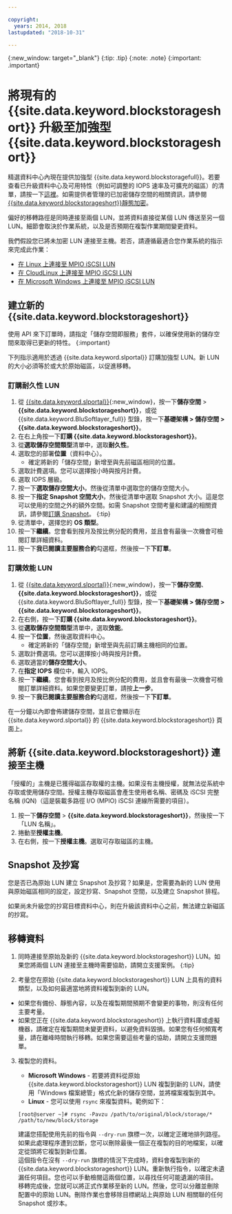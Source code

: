```yaml
---

copyright:
  years: 2014, 2018
lastupdated: "2018-10-31"

---
```

{:new_window: target="_blank"}
{:tip: .tip}
{:note: .note}
{:important: .important}

# 將現有的 {{site.data.keyword.blockstorageshort}} 升級至加強型 {{site.data.keyword.blockstorageshort}}

精選資料中心內現在提供加強型 {{site.data.keyword.blockstoragefull}}。若要查看已升級資料中心及可用特性（例如可調整的 IOPS 速率及可擴充的磁區）的清單，請按一下[這裡](new-ibm-block-and-file-storage-location-and-features.html)。如需提供者管理的已加密儲存空間的相關資訊，請參閱 [{{site.data.keyword.blockstorageshort}}靜態加密](block-file-storage-encryption-rest.html)。

偏好的移轉路徑是同時連接至兩個 LUN，並將資料直接從某個 LUN 傳送至另一個 LUN。細節會取決於作業系統，以及是否預期在複製作業期間變更資料。

我們假設您已將未加密 LUN 連接至主機。若否，請遵循最適合您作業系統的指示來完成此作業：

- [在 Linux 上連接至 MPIO iSCSI LUN](accessing_block_storage_linux.html)
- [在 CloudLinux 上連接至 MPIO iSCSI LUN](configure-iscsi-cloudlinux.html)
- [在 Microsoft Windows 上連接至 MPIO iSCSI LUN](accessing-block-storage-windows.html)

## 建立新的 {{site.data.keyword.blockstorageshort}}

使用 API 來下訂單時，請指定「儲存空間即服務」套件，以確保使用新的儲存空間來取得已更新的特性。
{:important}

下列指示適用於透過 {{site.data.keyword.slportal}} 訂購加強型 LUN。新 LUN 的大小必須等於或大於原始磁區，以促進移轉。

### 訂購耐久性 LUN

1. 從 [{{site.data.keyword.slportal}}](https://control.softlayer.com/){:new_window}，按一下**儲存空間** > **{{site.data.keyword.blockstorageshort}}**，或從 {{site.data.keyword.BluSoftlayer_full}} 型錄，按一下**基礎架構 > 儲存空間 > {{site.data.keyword.blockstorageshort}}**。
2. 在右上角按一下**訂購 {{site.data.keyword.blockstorageshort}}**。
3. 從**選取儲存空間類型**清單中，選取**耐久性**。
4. 選取您的部署**位置**（資料中心）。
   - 確定將新的「儲存空間」新增至與先前磁區相同的位置。
5. 選取計費選項。您可以選擇按小時與按月計費。
6. 選取 IOPS 層級。
7. 按一下**選取儲存空間大小**，然後從清單中選取您的儲存空間大小。
8. 按一下**指定 Snapshot 空間大小**，然後從清單中選取 Snapshot 大小。這是您可以使用的空間之外的額外空間。如需 Snapshot 空間考量和建議的相關資訊，請參閱[訂購 Snapshot](ordering-snapshots.html)。
   {:tip}
9. 從清單中，選擇您的 **OS 類型**。
10. 按一下**繼續**。您會看到按月及按比例分配的費用，並且會有最後一次機會可檢閱訂單詳細資料。
11. 按一下**我已閱讀主要服務合約**勾選框，然後按一下**下訂單**。

### 訂購效能 LUN

1. 從 [{{site.data.keyword.slportal}}](https://control.softlayer.com/){:new_window}，按一下**儲存空間**、**{{site.data.keyword.blockstorageshort}}**，或從 {{site.data.keyword.BluSoftlayer_full}} 型錄，按一下**基礎架構 > 儲存空間 > {{site.data.keyword.blockstorageshort}}**。
2. 在右側，按一下**訂購 {{site.data.keyword.blockstorageshort}}**。
3. 從**選取儲存空間類型**清單中，選取**效能**。
4. 按一下**位置**，然後選取資料中心。
   - 確定將新的「儲存空間」新增至與先前訂購主機相同的位置。
5. 選取計費選項。您可以選擇按小時與按月計費。
6. 選取適當的**儲存空間大小**。
7. 在**指定 IOPS** 欄位中，輸入 IOPS。
8. 按一下**繼續**。您會看到按月及按比例分配的費用，並且會有最後一次機會可檢閱訂單詳細資料。如果您要變更訂單，請按**上一步**。
9. 按一下**我已閱讀主要服務合約**勾選框，然後按一下**下訂單**。

在一分鐘以內即會佈建儲存空間，並且它會顯示在 {{site.data.keyword.slportal}} 的 {{site.data.keyword.blockstorageshort}} 頁面上。



## 將新 {{site.data.keyword.blockstorageshort}} 連接至主機

「授權的」主機是已獲得磁區存取權的主機。如果沒有主機授權，就無法從系統中存取或使用儲存空間。授權主機存取磁區會產生使用者名稱、密碼及 iSCSI 完整名稱 (IQN)（這是裝載多路徑 I/O (MPIO) iSCSI 連線所需要的項目）。

1. 按一下**儲存空間** > **{{site.data.keyword.blockstorageshort}}**，然後按一下「LUN 名稱」。
2. 捲動至**授權主機**。
3. 在右側，按一下**授權主機**。選取可存取磁區的主機。


## Snapshot 及抄寫

您是否已為原始 LUN 建立 Snapshot 及抄寫？如果是，您需要為新的 LUN 使用與原始磁區相同的設定，設定抄寫、Snapshot 空間，以及建立 Snapshot 排程。

如果尚未升級您的抄寫目標資料中心，則在升級該資料中心之前，無法建立新磁區的抄寫。


## 移轉資料

1. 同時連接至原始及新的 {{site.data.keyword.blockstorageshort}} LUN。如果您將兩個 LUN 連接至主機時需要協助，請開立支援案例。
   {:tip}

2. 考量您在原始 {{site.data.keyword.blockstorageshort}} LUN 上具有的資料類型，以及如何最適當地將資料複製到新的 LUN。
  - 如果您有備份、靜態內容，以及在複製期間預期不會變更的事物，則沒有任何主要考量。
  - 如果您正在 {{site.data.keyword.blockstorageshort}} 上執行資料庫或虛擬機器，請確定在複製期間未變更資料，以避免資料毀損。如果您有任何頻寬考量，請在離峰時間執行移轉。如果您需要這些考量的協助，請開立支援問題單。

3. 複製您的資料。
   - **Microsoft Windows** - 若要將資料從原始 {{site.data.keyword.blockstorageshort}} LUN 複製到新的 LUN，請使用「Windows 檔案總管」格式化新的儲存空間，並將檔案複製到其中。
   - **Linux** - 您可以使用 `rsync` 來複製資料。範例如下：
   ```
   [root@server ~]# rsync -Pavzu /path/to/original/block/storage/* /path/to/new/block/storage
   ```

   建議您搭配使用先前的指令與 `--dry-run` 旗標一次，以確定正確地排列路徑。如果此處理程序遭到岔斷，您可以刪除最後一個正在複製的目的地檔案，以確定從頭將它複製到新位置。<br/>
這個指令在沒有 `--dry-run` 旗標的情況下完成時，資料會複製到新的 {{site.data.keyword.blockstorageshort}} LUN。重新執行指令，以確定未遺漏任何項目。您也可以手動檢閱這兩個位置，以尋找任何可能遺漏的項目。<br/>
移轉完成後，您就可以將正式作業移至新的 LUN。然後，您可以分離並刪除配置中的原始 LUN。刪除作業也會移除目標網站上與原始 LUN 相關聯的任何 Snapshot 或抄本。
